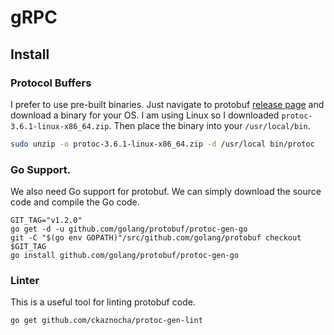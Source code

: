 # gRPC
## Install 
### Protocol Buffers
I prefer to use pre-built binaries. Just navigate to protobuf [release page][1] and download a 
binary for your OS. I am using Linux so I downloaded `protoc-3.6.1-linux-x86_64.zip`. Then place the
binary into your `/usr/local/bin`.
```bash
sudo unzip -o protoc-3.6.1-linux-x86_64.zip -d /usr/local bin/protoc
```

### Go Support.
We also need Go support for protobuf. We can simply download the source code and compile the Go code.
```
GIT_TAG="v1.2.0"
go get -d -u github.com/golang/protobuf/protoc-gen-go
git -C "$(go env GOPATH)"/src/github.com/golang/protobuf checkout $GIT_TAG
go install github.com/golang/protobuf/protoc-gen-go
```

### Linter
This is a useful tool for linting protobuf code.
```
go get github.com/ckaznocha/protoc-gen-lint
```

[1]: https://github.com/protocolbuffers/protobuf/releases
